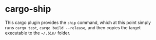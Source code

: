 # cargo-ship

This cargo plugin provides the `ship` command, which at this point simply
runs `cargo test`, `cargo build --release`, and then copies the target
executable to the `~/.bin/` folder.
